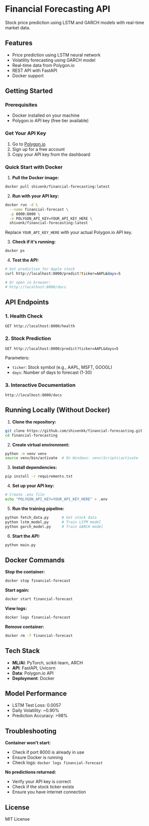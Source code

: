 # Financial Forecasting API

Stock price prediction using LSTM and GARCH models with real-time market data.

## Features
- Price prediction using LSTM neural network
- Volatility forecasting using GARCH model  
- Real-time data from Polygon.io
- REST API with FastAPI
- Docker support

## Getting Started

### Prerequisites
- Docker installed on your machine
- Polygon.io API key (free tier available)

### Get Your API Key
1. Go to [Polygon.io](https://polygon.io/)
2. Sign up for a free account
3. Copy your API key from the dashboard

### Quick Start with Docker

1. **Pull the Docker image:**
```bash
docker pull shivenk/financial-forecasting:latest
```

2. **Run with your API key:**
```bash
docker run -d \
  --name financial-forecast \
  -p 8000:8000 \
  -e POLYGON_API_KEY=YOUR_API_KEY_HERE \
  shivenk/financial-forecasting:latest
```

Replace `YOUR_API_KEY_HERE` with your actual Polygon.io API key.

3. **Check if it's running:**
```bash
docker ps
```

4. **Test the API:**
```bash
# Get prediction for Apple stock
curl http://localhost:8000/predict?ticker=AAPL&days=5

# Or open in browser:
# http://localhost:8000/docs
```

## API Endpoints

### 1. Health Check
```
GET http://localhost:8000/health
```

### 2. Stock Prediction
```
GET http://localhost:8000/predict?ticker=AAPL&days=5
```

Parameters:
- `ticker`: Stock symbol (e.g., AAPL, MSFT, GOOGL)
- `days`: Number of days to forecast (1-30)

### 3. Interactive Documentation
```
http://localhost:8000/docs
```

## Running Locally (Without Docker)

1. **Clone the repository:**
```bash
git clone https://github.com/shivenkk/financial-forecasting.git
cd financial-forecasting
```

2. **Create virtual environment:**
```bash
python -m venv venv
source venv/bin/activate  # On Windows: venv\Scripts\activate
```

3. **Install dependencies:**
```bash
pip install -r requirements.txt
```

4. **Set up your API key:**
```bash
# Create .env file
echo "POLYGON_API_KEY=YOUR_API_KEY_HERE" > .env
```

5. **Run the training pipeline:**
```bash
python fetch_data.py      # Get stock data
python lstm_model.py      # Train LSTM model
python garch_model.py     # Train GARCH model
```

6. **Start the API:**
```bash
python main.py
```

## Docker Commands

**Stop the container:**
```bash
docker stop financial-forecast
```

**Start again:**
```bash
docker start financial-forecast
```

**View logs:**
```bash
docker logs financial-forecast
```

**Remove container:**
```bash
docker rm -f financial-forecast
```

## Tech Stack
- **ML/AI**: PyTorch, scikit-learn, ARCH
- **API**: FastAPI, Uvicorn
- **Data**: Polygon.io API
- **Deployment**: Docker

## Model Performance
- LSTM Test Loss: 0.0057
- Daily Volatility: ~0.90%
- Prediction Accuracy: >98%

## Troubleshooting

**Container won't start:**
- Check if port 8000 is already in use
- Ensure Docker is running
- Check logs: `docker logs financial-forecast`

**No predictions returned:**
- Verify your API key is correct
- Check if the stock ticker exists
- Ensure you have internet connection

## License
MIT License
